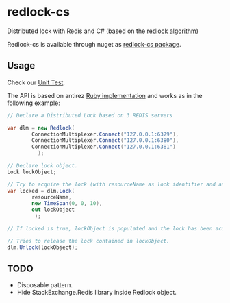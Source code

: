 redlock-cs
==========

Distributed lock with Redis and C# (based on the [redlock algorithm](http://redis.io/topics/distlock))

Redlock-cs is available through nuget as [redlock-cs package](http://www.nuget.org/packages/redlock-cs/).

## Usage

Check our [Unit Test](https://github.com/KidFashion/redlock-cs/blob/master/tests/MultiServerLockTests.cs).

The API is based on antirez [Ruby implementation](https://github.com/antirez/redlock-rb) and works as in the following example:

```csharp
// Declare a Distributed Lock based on 3 REDIS servers

var dlm = new Redlock(
		ConnectionMultiplexer.Connect("127.0.0.1:6379"), 
		ConnectionMultiplexer.Connect("127.0.0.1:6380"), 
		ConnectionMultiplexer.Connect("127.0.0.1:6381")
	      );

// Declare lock object.
Lock lockObject;

// Try to acquire the lock (with resourceName as lock identifier and an expiration time of 10 seconds).
var locked = dlm.Lock(
		resourceName,
		new TimeSpan(0, 0, 10), 
		out lockObject
	     );

// If locked is true, lockObject is populated and the lock has been acquired, otherwise the lock has not been acquired.

// Tries to release the lock contained in lockObject.
dlm.Unlock(lockObject);
```

## TODO

* Disposable pattern. 
* Hide StackExchange.Redis library inside Redlock object.
